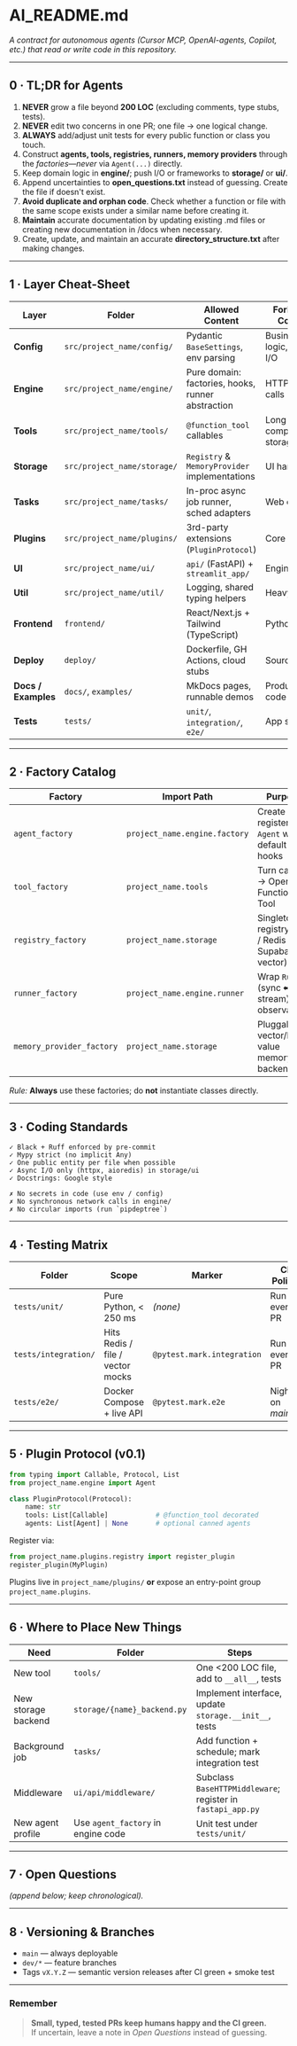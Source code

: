 # AI_README.md  

*A contract for autonomous agents (Cursor MCP, OpenAI-agents, Copilot, etc.) that read or write code in this repository.*

---

## 0 · TL;DR for Agents

1. **NEVER** grow a file beyond **200 LOC** (excluding comments, type stubs, tests).  
2. **NEVER** edit two concerns in one PR; one file → one logical change.  
3. **ALWAYS** add/adjust unit tests for every public function or class you touch.  
4. Construct **agents, tools, registries, runners, memory providers** through the *factories*—*never* via `Agent(...)` directly.  
5. Keep domain logic in **engine/**; push I/O or frameworks to **storage/** or **ui/**.  
6. Append uncertainties to **open_questions.txt** instead of guessing. Create the file if doesn't exist.
7. **Avoid duplicate and orphan code**. Check whether a function or file with the same scope exists under a similar name before creating it.
8. **Maintain** accurate documentation by updating existing .md files or creating new documentation in /docs when necessary.
9. Create, update, and maintain an accurate **directory_structure.txt** after making changes.

---

## 1 · Layer Cheat-Sheet

| Layer | Folder | Allowed Content | Forbidden Content |
|-------|--------|-----------------|-------------------|
| **Config** | `src/project_name/config/` | Pydantic `BaseSettings`, env parsing | Business logic, network I/O |
| **Engine** | `src/project_name/engine/` | Pure domain: factories, hooks, runner abstraction | HTTP, DB calls |
| **Tools** | `src/project_name/tools/` | `@function_tool` callables | Long computations, storage |
| **Storage** | `src/project_name/storage/` | `Registry` & `MemoryProvider` implementations | UI handlers |
| **Tasks** | `src/project_name/tasks/` | In-proc async job runner, sched adapters | Web code |
| **Plugins** | `src/project_name/plugins/` | 3rd-party extensions (`PluginProtocol`) | Core edits |
| **UI** | `src/project_name/ui/` | `api/` (FastAPI) + `streamlit_app/` | Engine logic |
| **Util** | `src/project_name/util/` | Logging, shared typing helpers | Heavy deps |
| **Frontend** | `frontend/` | React/Next.js + Tailwind (TypeScript) | Python |
| **Deploy** | `deploy/` | Dockerfile, GH Actions, cloud stubs | Source code |
| **Docs / Examples** | `docs/`, `examples/` | MkDocs pages, runnable demos | Production code |
| **Tests** | `tests/` | `unit/`, `integration/`, `e2e/` | App source |

---

## 2 · Factory Catalog

| Factory | Import Path | Purpose | Typical Call |
|---------|-------------|---------|--------------|
| `agent_factory` | `project_name.engine.factory` | Create & register `Agent` with default hooks | `agent_factory("sql_expert", tools=[query_tool])` |
| `tool_factory` | `project_name.tools` | Turn callable → OpenAI Function Tool | `tool_factory(fn, name="search")` |
| `registry_factory` | `project_name.storage` | Singleton registry (file / Redis / Supabase / vector) | `registry_factory()` |
| `runner_factory` | `project_name.engine.runner` | Wrap `Runner` (sync ⬌ stream) + observability | `runner_factory(stream=True)` |
| `memory_provider_factory` | `project_name.storage` | Pluggable vector/key-value memory backend | `memory_provider_factory("pinecone")` |

*Rule:* **Always** use these factories; do **not** instantiate classes directly.

---

## 3 · Coding Standards

```text
✓ Black + Ruff enforced by pre-commit
✓ Mypy strict (no implicit Any)
✓ One public entity per file when possible
✓ Async I/O only (httpx, aioredis) in storage/ui
✓ Docstrings: Google style

✗ No secrets in code (use env / config)
✗ No synchronous network calls in engine/
✗ No circular imports (run `pipdeptree`)
```

---

## 4 · Testing Matrix

| Folder | Scope | Marker | CI Policy |
|--------|-------|--------|-----------|
| `tests/unit/` | Pure Python, < 250 ms | *(none)* | Run on every PR |
| `tests/integration/` | Hits Redis / file / vector mocks | `@pytest.mark.integration` | Run on every PR |
| `tests/e2e/` | Docker Compose + live API | `@pytest.mark.e2e` | Nightly on *main* |

---

## 5 · Plugin Protocol (v0.1)

```python
from typing import Callable, Protocol, List
from project_name.engine import Agent

class PluginProtocol(Protocol):
    name: str
    tools: List[Callable]            # @function_tool decorated
    agents: List[Agent] | None       # optional canned agents
```

Register via:

```python
from project_name.plugins.registry import register_plugin
register_plugin(MyPlugin)
```

Plugins live in `project_name/plugins/` **or** expose an entry-point group `project_name.plugins`.

---

## 6 · Where to Place New Things

| Need | Folder | Steps |
|------|--------|-------|
| New tool | `tools/` | One <200 LOC file, add to `__all__`, tests |
| New storage backend | `storage/{name}_backend.py` | Implement interface, update `storage.__init__`, tests |
| Background job | `tasks/` | Add function + schedule; mark integration test |
| Middleware | `ui/api/middleware/` | Subclass `BaseHTTPMiddleware`; register in `fastapi_app.py` |
| New agent profile | Use `agent_factory` in engine code | Unit test under `tests/unit/` |

---

## 7 · Open Questions

*(append below; keep chronological).*

---

## 8 · Versioning & Branches

* `main` — always deployable  
* `dev/*` — feature branches  
* Tags `vX.Y.Z` — semantic version releases after CI green + smoke test

---

### Remember  
>
> **Small, typed, tested PRs keep humans happy and the CI green.**  
> If uncertain, leave a note in *Open Questions* instead of guessing.
